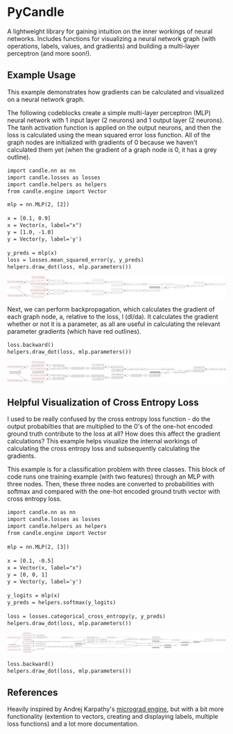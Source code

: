 # PyCandle

A lightweight library for gaining intuition on the inner workings of neural networks. Includes functions for visualizing a neural network graph (with operations, labels, values, and gradients) and building a multi-layer perceptron (and more soon!). 



## Example Usage

This example demonstrates how gradients can be calculated and visualized on a neural network graph.

The following codeblocks create a simple multi-layer perceptron (MLP) neural network with 1 input layer (2 neurons) and 1 output layer (2 neurons). The tanh activation function is applied on the output neurons, and then the loss is calculated using the mean squared error loss function. All of the graph nodes are initialized with gradients of 0 because we haven't calculated them yet (when the gradient of a graph node is 0, it has a grey outline). 

```
import candle.nn as nn
import candle.losses as losses
import candle.helpers as helpers
from candle.engine import Vector
```
```
mlp = nn.MLP(2, [2])

x = [0.1, 0.9]
x = Vector(x, label="x")
y = [1.0, -1.0]
y = Vector(y, label='y')

y_preds = mlp(x)
loss = losses.mean_squared_error(y, y_preds)
helpers.draw_dot(loss, mlp.parameters())
```

![alt text](https://github.com/jeffreyboschman/PyCandle/blob/main/images/mlp_no_grads.svg?raw=true)


Next, we can perform backpropagation, which calculates the gradient of each graph node, a, relative to the loss, l (dl/da). It calculates the gradient whether or not it is a parameter, as all are useful in calculating the relevant parameter gradients (which have red outlines).

```
loss.backward()
helpers.draw_dot(loss, mlp.parameters())
```

![alt text](https://github.com/jeffreyboschman/PyCandle/blob/main/images/mlp_with_grads.svg?raw=true)


## Helpful Visualization of Cross Entropy Loss

I used to be really confused by the cross entropy loss function - do the output probabilties that are multiplied to the 0's of the one-hot encoded ground truth contribute to the loss at all? How does this affect the gradient calculations? This example helps visualize the internal workings of calculating the cross entropy loss and subsequently calculating the gradients.

This example is for a classification problem with three classes. This block of code runs one training example (with two features) through an MLP with three nodes. Then, these three nodes are converted to probabilities with softmax and compared with the one-hot encoded ground truth vector with cross entropy loss.

```
import candle.nn as nn
import candle.losses as losses
import candle.helpers as helpers
from candle.engine import Vector

mlp = nn.MLP(2, [3])

x = [0.1, -0.5]
x = Vector(x, label="x")
y = [0, 0, 1]
y = Vector(y, label='y')

y_logits = mlp(x)
y_preds = helpers.softmax(y_logits)

loss = losses.categorical_cross_entropy(y, y_preds)
helpers.draw_dot(loss, mlp.parameters())
```

![alt text](https://github.com/jeffreyboschman/PyCandle/blob/main/images/mlp_cce.svg?raw=true)

```
loss.backward()
helpers.draw_dot(loss, mlp.parameters())
```



## References

Heavily inspired by Andrej Karpathy's [micrograd engine](https://github.com/karpathy/micrograd), but with a bit more functionality (extention to vectors, creating and displaying labels, multiple loss functions) and a lot more documentation. 
